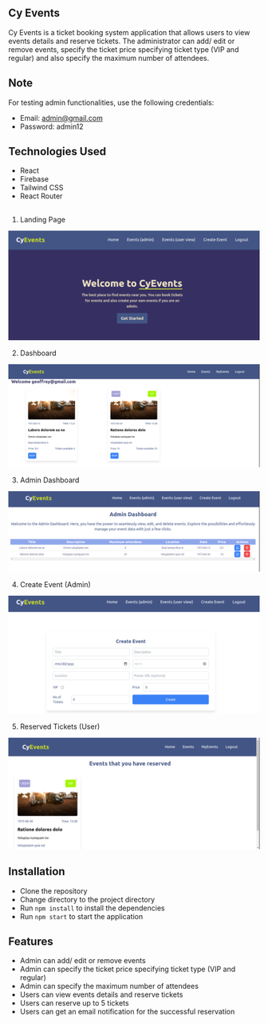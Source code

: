 

## Cy Events 
Cy Events is a ticket booking system application that allows users to view events details and reserve tickets. The administrator can add/ edit or remove events, specify the ticket price specifying ticket type (VIP and regular) and also specify the maximum number of attendees.

## Note

For testing admin functionalities, use the following credentials:
- Email: admin@gmail.com
- Password: admin12

## Technologies Used
- React
- Firebase
- Tailwind CSS
- React Router

## 
1. Landing Page

![landing](src/assets/landing.png)

2. Dashboard

![dashboard](src/assets/dashboard.png)

3. Admin Dashboard

![admin](src/assets/admin.png)

4. Create Event (Admin)

![create](src/assets/create.png)

5. Reserved Tickets (User)

![reserved](src/assets/reserved.png)



## Installation
- Clone the repository
- Change directory to the project directory
- Run `npm install` to install the dependencies
- Run `npm start` to start the application

## Features

- Admin can add/ edit or remove events
- Admin can specify the ticket price specifying ticket type (VIP and regular)
- Admin can specify the maximum number of attendees
- Users can view events details and reserve tickets
- Users can reserve up to 5 tickets
- Users can get an email notification for the successful reservation



